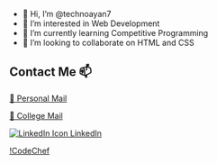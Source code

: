 - 👋 Hi, I’m @technoayan7
- 👀 I’m interested in Web Development
- 🌱 I’m currently learning Competitive Programming
- 💞️ I’m looking to collaborate on HTML and CSS

## Contact Me 📫

[📧 Personal Mail](ayanahmad7052@gmail.com)

[📧 College Mail](IIT2021090@iiita.ac.in)

[![LinkedIn Icon](https://i.stack.imgur.com/gVE0j.png) LinkedIn](https://www.linkedin.com/in/technoayan/)

[!CodeChef](https://www.codechef.com/users/technoayan7)

